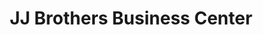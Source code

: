 ---
title: "JJ Brothers Business Center"
url: /ganta/jj-brothers-business-center/
shop: convenience
---